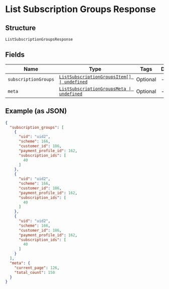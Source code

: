 
# List Subscription Groups Response

## Structure

`ListSubscriptionGroupsResponse`

## Fields

| Name | Type | Tags | Description |
|  --- | --- | --- | --- |
| `subscriptionGroups` | [`ListSubscriptionGroupsItem[] \| undefined`](../../doc/models/list-subscription-groups-item.md) | Optional | - |
| `meta` | [`ListSubscriptionGroupsMeta \| undefined`](../../doc/models/list-subscription-groups-meta.md) | Optional | - |

## Example (as JSON)

```json
{
  "subscription_groups": [
    {
      "uid": "uid2",
      "scheme": 166,
      "customer_id": 186,
      "payment_profile_id": 162,
      "subscription_ids": [
        40
      ]
    },
    {
      "uid": "uid2",
      "scheme": 166,
      "customer_id": 186,
      "payment_profile_id": 162,
      "subscription_ids": [
        40
      ]
    },
    {
      "uid": "uid2",
      "scheme": 166,
      "customer_id": 186,
      "payment_profile_id": 162,
      "subscription_ids": [
        40
      ]
    }
  ],
  "meta": {
    "current_page": 126,
    "total_count": 150
  }
}
```

